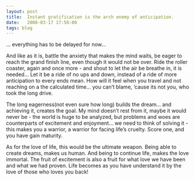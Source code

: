 ```yaml
---
layout: post
title:  Instant gratification is the arch enemy of anticipation.
date:   2008-03-17 17:56:00
tags: blog
---
```


… everything has to be delayed for now…


And like as it is, battle the anxiety that makes the mind waits, be eager to reach the grand finish line, even though it would not be over. Ride the roller coaster, again and once more - and shout to let the air be breathe in, it is needed… Let it be a ride of no ups and down, instead of a ride of more anticipation to every ends mean. How  will it feel when you travel and not reaching on a the calculated time…  you can’t blame, ’cause its not you, who took the long drive.


The long eagerness(not even sure how long) builds the dream… and achieving it, creates the goal. My mind doesn’t rest from it, maybe it would never be - the world is huge to be analyzed, but problems and woes are counterparts of excitement and enjoyment… we need to think of solving it - this makes you a warrior, a warrior for facing life’s cruelty. Score one, and you have gain maturity.


As for the love of life, this would be the ultimate weapon. Being able to create dreams, makes us human. And being to continue life, makes the love immortal. The fruit of excitement is also a fruit for what love we have been and what we had proven. Life becomes as you have understand it by the love of those who loves you back!
